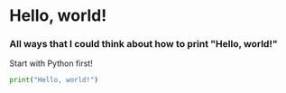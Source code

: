 # Hello, world!
### All ways that I could think about how to print "Hello, world!"

Start with Python first!

```python
print("Hello, world!")
```

